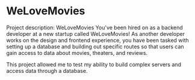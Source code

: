 # WeLoveMovies

Project description: WeLoveMovies
You've been hired on as a backend developer at a new startup called WeLoveMovies! 
As another developer works on the design and frontend experience, you have been tasked
with setting up a database and building out specific routes so that users can gain access to data about movies, theaters, and reviews.

This project allowed me to test my ability to build complex servers and access data through a database. 
